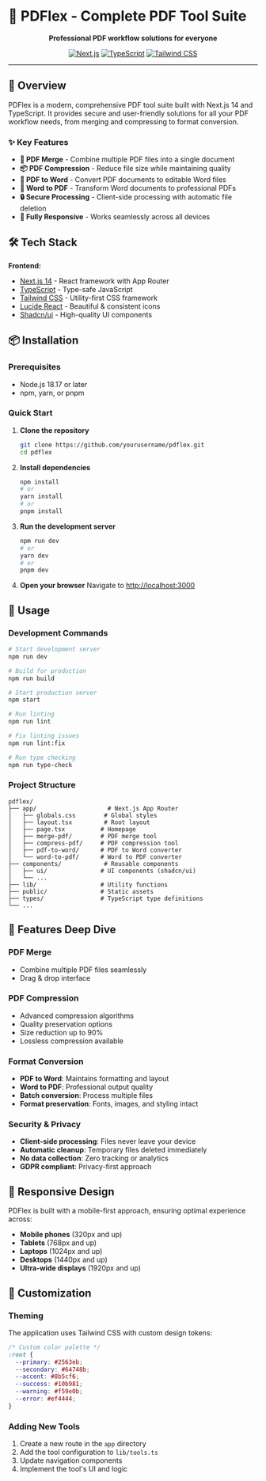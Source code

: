# 📄 PDFlex - Complete PDF Tool Suite

<div align="center">


**Professional PDF workflow solutions for everyone**

[![Next.js](https://img.shields.io/badge/Next.js-14-black?style=for-the-badge&logo=next.js)](https://nextjs.org/)
[![TypeScript](https://img.shields.io/badge/TypeScript-007ACC?style=for-the-badge&logo=typescript&logoColor=white)](https://www.typescriptlang.org/)
[![Tailwind CSS](https://img.shields.io/badge/Tailwind_CSS-38B2AC?style=for-the-badge&logo=tailwind-css&logoColor=white)](https://tailwindcss.com/)


</div>

---

## 🚀 Overview

PDFlex is a modern, comprehensive PDF tool suite built with Next.js 14 and TypeScript. It provides secure and user-friendly solutions for all your PDF workflow needs, from merging and compressing to format conversion.

### ✨ Key Features

- **🔄 PDF Merge** - Combine multiple PDF files into a single document
- **📦 PDF Compression** - Reduce file size while maintaining quality
- **📝 PDF to Word** - Convert PDF documents to editable Word files
- **📄 Word to PDF** - Transform Word documents to professional PDFs
- **🔒 Secure Processing** - Client-side processing with automatic file deletion
- **📱 Fully Responsive** - Works seamlessly across all devices

## 🛠️ Tech Stack

**Frontend:**
- [Next.js 14](https://nextjs.org/) - React framework with App Router
- [TypeScript](https://www.typescriptlang.org/) - Type-safe JavaScript
- [Tailwind CSS](https://tailwindcss.com/) - Utility-first CSS framework
- [Lucide React](https://lucide.dev/) - Beautiful & consistent icons
- [Shadcn/ui](https://ui.shadcn.com/) - High-quality UI components


## 📦 Installation

### Prerequisites

- Node.js 18.17 or later
- npm, yarn, or pnpm

### Quick Start

1. **Clone the repository**
   ```bash
   git clone https://github.com/yourusername/pdflex.git
   cd pdflex
   ```

2. **Install dependencies**
   ```bash
   npm install
   # or
   yarn install
   # or
   pnpm install
   ```

3. **Run the development server**
   ```bash
   npm run dev
   # or
   yarn dev
   # or
   pnpm dev
   ```

4. **Open your browser**
   Navigate to [http://localhost:3000](http://localhost:3000)

## 🎯 Usage

### Development Commands

```bash
# Start development server
npm run dev

# Build for production
npm run build

# Start production server
npm start

# Run linting
npm run lint

# Fix linting issues
npm run lint:fix

# Run type checking
npm run type-check
```

### Project Structure

```
pdflex/
├── app/                    # Next.js App Router
│   ├── globals.css        # Global styles
│   ├── layout.tsx         # Root layout
│   ├── page.tsx          # Homepage
│   ├── merge-pdf/        # PDF merge tool
│   ├── compress-pdf/     # PDF compression tool
│   ├── pdf-to-word/      # PDF to Word converter
│   └── word-to-pdf/      # Word to PDF converter
├── components/            # Reusable components
│   ├── ui/               # UI components (shadcn/ui)
│   └── ...
├── lib/                  # Utility functions
├── public/               # Static assets
├── types/                # TypeScript type definitions
└── ...
```

## 🌟 Features Deep Dive

### PDF Merge
- Combine multiple PDF files seamlessly
- Drag & drop interface

### PDF Compression
- Advanced compression algorithms
- Quality preservation options
- Size reduction up to 90%
- Lossless compression available

### Format Conversion
- **PDF to Word**: Maintains formatting and layout
- **Word to PDF**: Professional output quality
- **Batch conversion**: Process multiple files
- **Format preservation**: Fonts, images, and styling intact

### Security & Privacy
- **Client-side processing**: Files never leave your device
- **Automatic cleanup**: Temporary files deleted immediately
- **No data collection**: Zero tracking or analytics
- **GDPR compliant**: Privacy-first approach

## 📱 Responsive Design

PDFlex is built with a mobile-first approach, ensuring optimal experience across:

- **Mobile phones** (320px and up)
- **Tablets** (768px and up)
- **Laptops** (1024px and up)
- **Desktops** (1440px and up)
- **Ultra-wide displays** (1920px and up)

## 🎨 Customization

### Theming

The application uses Tailwind CSS with custom design tokens:

```css
/* Custom color palette */
:root {
  --primary: #2563eb;
  --secondary: #64748b;
  --accent: #8b5cf6;
  --success: #10b981;
  --warning: #f59e0b;
  --error: #ef4444;
}
```

### Adding New Tools

1. Create a new route in the `app` directory
2. Add the tool configuration to `lib/tools.ts`
3. Update navigation components
4. Implement the tool's UI and logic

